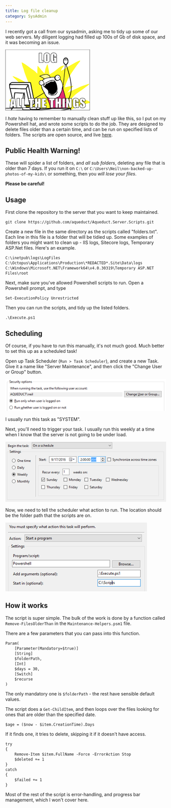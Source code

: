 ```yaml
---
title: Log file cleanup
category: SysAdmin
---
```


I recently got a call from our sysadmin, asking me to tidy up some of our web servers. My diligent logging had filled up 100s of Gb of disk space, and it was becoming an issue. 


![Log all the things](/images/posts/logging/log-all-the-things.png "Maybe I've gone overboard here?")

I _hate_ having to remember to manually clean stuff up like this, so I put on my Powershell hat, and wrote some scripts to do the job. 
They are designed to delete files older than a certain time, and can be run on specified lists of folders. The scripts are open source, and live [here](https://github.com/aqueduct/Aqueduct.Server.Scripts).

Public Health Warning!
----------------------
<div class="notice--danger">
<p>These will spider a list of folders, and <em>all sub folders</em>, deleting any file that is older than 7 days. 
If you run it on <code>C:\</code> or <code>C:\Users\Neil\non-backed-up-photos-of-my-kids\</code> or something, then you <em>will lose your files</em>.</p>
<p><strong>Please be careful!</strong></p>
</div>

Usage
-----
First clone the repository to the server that you want to keep maintained.

```
git clone https://github.com/aqueduct/Aqueduct.Server.Scripts.git
```

Create a new file in the same directory as the scripts called "folders.txt". Each line in this file is a folder that will be tidied up. Some examples of folders you might want to clean up - IIS logs, Sitecore logs, Temporary ASP.Net files. Here's an example.

```
C:\inetpub\logs\LogFiles
C:\Octopus\Applications\Production\*REDACTED*.Site\Data\logs
C:\Windows\Microsoft.NET\Framework64\v4.0.30319\Temporary ASP.NET Files\root
```

Next, make sure you've allowed Powershell scripts to run. Open a Powershell prompt, and type

```posh
Set-ExecutionPolicy Unrestricted
```

Then you can run the scripts, and tidy up the listed folders. 

```posh	
.\Execute.ps1
```

Scheduling
----------
Of course, if you have to run this manually, it's not much good. Much better to set this up as a scheduled task!

Open up Task Scheduler (`Run > Task Scheduler`), and create a new Task.
Give it a name like "Server Maintenance", and then click the "Change User or Group" button.

![New Task](/images/posts/logging/new-task.png "Change User or Group")

I usually run this task as "SYSTEM".

Next, you'll need to trigger your task. I usually run this weekly at a time when I know that the server is not going to be under load. 

![New Task Trigger](/images/posts/logging/new-task-schedule.png "Weekly, Sunday, 2AM")

Now, we need to tell the scheduler what action to run. The location should be the folder path that the scripts are on.

![New Task Action](/images/posts/logging/new-task-action.png "Powershell .\Execute.ps1")

How it works
------------
The script is super simple. The bulk of the work is done by a function called `Remove-FilesOlderThan` in the `Maintenance-Helpers.psm1` file.

There are a few parameters that you can pass into this function.

```posh     
Param(
    [Parameter(Mandatory=$true)]
    [String] 
    $folderPath,        
    [Int] 
    $days = 30,        
    [Switch] 
    $recurse
)
```

The only mandatory one is `$folderPath` - the rest have sensible default values.

The script does a `Get-ChildItem`, and then loops over the files looking for ones that are older than the specified date. 

```posh  
$age = ($now - $item.CreationTime).Days 
```

If it finds one, it tries to delete, skipping it if it doesn't have access. 

```posh  
try
{
    Remove-Item $item.FullName -Force -ErrorAction Stop
    $deleted += 1
}
catch 
{
	$failed += 1
}
```

Most of the rest of the script is error-handling, and progress bar management, which I won't cover here. 
